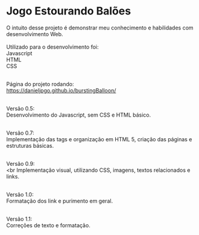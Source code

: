 # Jogo Estourando Balões
O intuito desse projeto é demonstrar meu conhecimento e habilidades com desenvolvimento Web.<br><br>
Utilizado para o desenvolvimento foi:<br>
Javascript<br>
HTML<br>
CSS<br><br>

Página do projeto rodando:<br>
https://danieljpgo.github.io/burstingBalloon/<br><br>

Versão 0.5:<br>
Desenvolvimento do Javascript, sem CSS e HTML básico.<br><br>

Versão 0.7:<br>
Implementação das tags e organização em HTML 5, criação das páginas e estruturas básicas.<br><br>

Versão 0.9:<br><br
Implementação visual, utilizando CSS, imagens, textos relacionados e links.<br><br>

Versão 1.0:<br>
Formatação dos link e purimento em geral.<br><br>

Versão 1.1:<br>
Correções de texto e formatação.<br><br>

